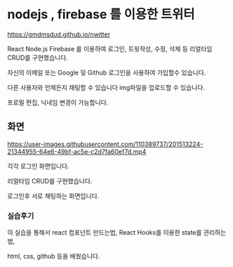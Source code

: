 # nodejs , firebase 를 이용한 트위터

https://gmdmsdud.github.io/nwitter


React  Node.js  Firebase 를 이용하여
로그인, 트윗작성, 수정, 삭제 등 리얼타임 CRUD를 구현했습니다.

자신의 이메일 또는 Google 및 Github 로그인을 사용하여 가입할수 있습니다.

다른 사용자와 언제든지 채팅할 수 있습니다 img파일을 업로드할 수 있습니다.

프로필 편집, 닉네임 변경이 가능합니다.


## 화면

https://user-images.githubusercontent.com/110389737/201513224-21344955-64e6-49bf-ac5e-c2d7fa60ef7d.mp4


각각 로그인 화면입니다. 

리얼타임 CRUD를 구현했습니다.

로그인후 서로 채팅하는 화면입니다.

### 실습후기

이 실습을 통해서 react 컴포넌트 만드는법, React Hooks를 이용한 state를 관리하는법,

html, css, github 등을 배웠습니다.


